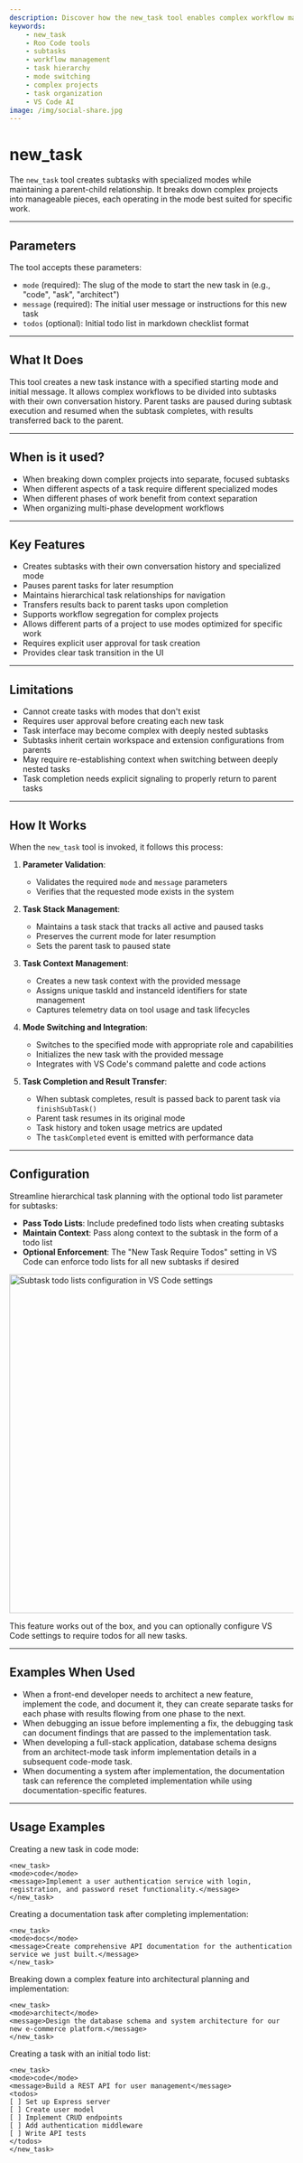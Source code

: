 ```yaml
---
description: Discover how the new_task tool enables complex workflow management by creating subtasks with different modes, maintaining parent-child relationships for organized development.
keywords:
    - new_task
    - Roo Code tools
    - subtasks
    - workflow management
    - task hierarchy
    - mode switching
    - complex projects
    - task organization
    - VS Code AI
image: /img/social-share.jpg
---
```


# new_task

The `new_task` tool creates subtasks with specialized modes while maintaining a parent-child relationship. It breaks down complex projects into manageable pieces, each operating in the mode best suited for specific work.

---

## Parameters

The tool accepts these parameters:

- `mode` (required): The slug of the mode to start the new task in (e.g., "code", "ask", "architect")
- `message` (required): The initial user message or instructions for this new task
- `todos` (optional): Initial todo list in markdown checklist format

---

## What It Does

This tool creates a new task instance with a specified starting mode and initial message. It allows complex workflows to be divided into subtasks with their own conversation history. Parent tasks are paused during subtask execution and resumed when the subtask completes, with results transferred back to the parent.

---

## When is it used?

- When breaking down complex projects into separate, focused subtasks
- When different aspects of a task require different specialized modes
- When different phases of work benefit from context separation
- When organizing multi-phase development workflows

---

## Key Features

- Creates subtasks with their own conversation history and specialized mode
- Pauses parent tasks for later resumption
- Maintains hierarchical task relationships for navigation
- Transfers results back to parent tasks upon completion
- Supports workflow segregation for complex projects
- Allows different parts of a project to use modes optimized for specific work
- Requires explicit user approval for task creation
- Provides clear task transition in the UI

---

## Limitations

- Cannot create tasks with modes that don't exist
- Requires user approval before creating each new task
- Task interface may become complex with deeply nested subtasks
- Subtasks inherit certain workspace and extension configurations from parents
- May require re-establishing context when switching between deeply nested tasks
- Task completion needs explicit signaling to properly return to parent tasks

---

## How It Works

When the `new_task` tool is invoked, it follows this process:

1. **Parameter Validation**:

    - Validates the required `mode` and `message` parameters
    - Verifies that the requested mode exists in the system

2. **Task Stack Management**:

    - Maintains a task stack that tracks all active and paused tasks
    - Preserves the current mode for later resumption
    - Sets the parent task to paused state

3. **Task Context Management**:

    - Creates a new task context with the provided message
    - Assigns unique taskId and instanceId identifiers for state management
    - Captures telemetry data on tool usage and task lifecycles

4. **Mode Switching and Integration**:

    - Switches to the specified mode with appropriate role and capabilities
    - Initializes the new task with the provided message
    - Integrates with VS Code's command palette and code actions

5. **Task Completion and Result Transfer**:
    - When subtask completes, result is passed back to parent task via `finishSubTask()`
    - Parent task resumes in its original mode
    - Task history and token usage metrics are updated
    - The `taskCompleted` event is emitted with performance data

---

## Configuration

Streamline hierarchical task planning with the optional todo list parameter for subtasks:

- **Pass Todo Lists**: Include predefined todo lists when creating subtasks
- **Maintain Context**: Pass along context to the subtask in the form of a todo list
- **Optional Enforcement**: The "New Task Require Todos" setting in VS Code can enforce todo lists for all new subtasks if desired

<img src="/img/v3.25.21/v3.25.21.png" alt="Subtask todo lists configuration in VS Code settings" width="600" />

This feature works out of the box, and you can optionally configure VS Code settings to require todos for all new tasks.

---

## Examples When Used

- When a front-end developer needs to architect a new feature, implement the code, and document it, they can create separate tasks for each phase with results flowing from one phase to the next.
- When debugging an issue before implementing a fix, the debugging task can document findings that are passed to the implementation task.
- When developing a full-stack application, database schema designs from an architect-mode task inform implementation details in a subsequent code-mode task.
- When documenting a system after implementation, the documentation task can reference the completed implementation while using documentation-specific features.

---

## Usage Examples

Creating a new task in code mode:

```
<new_task>
<mode>code</mode>
<message>Implement a user authentication service with login, registration, and password reset functionality.</message>
</new_task>
```

Creating a documentation task after completing implementation:

```
<new_task>
<mode>docs</mode>
<message>Create comprehensive API documentation for the authentication service we just built.</message>
</new_task>
```

Breaking down a complex feature into architectural planning and implementation:

```
<new_task>
<mode>architect</mode>
<message>Design the database schema and system architecture for our new e-commerce platform.</message>
</new_task>
```

Creating a task with an initial todo list:

```
<new_task>
<mode>code</mode>
<message>Build a REST API for user management</message>
<todos>
[ ] Set up Express server
[ ] Create user model
[ ] Implement CRUD endpoints
[ ] Add authentication middleware
[ ] Write API tests
</todos>
</new_task>
```
